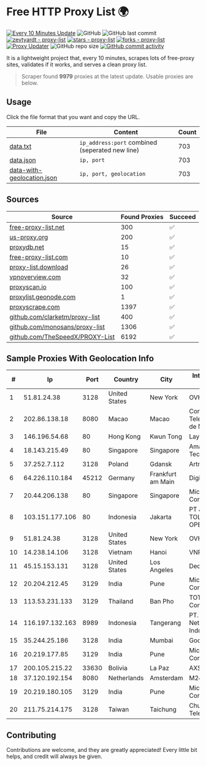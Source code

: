 
# Free HTTP Proxy List 🌍

[![Every 10 Minutes Update](https://github.com/mertguvencli/http-proxy-list/actions/workflows/main.yml/badge.svg?branch=main)](https://github.com/mertguvencli/http-proxy-list/actions/workflows/main.yml)
![GitHub](https://img.shields.io/github/license/mertguvencli/http-proxy-list)
![GitHub last commit](https://img.shields.io/github/last-commit/mertguvencli/http-proxy-list)
[![zevtyardt - proxy-list](https://img.shields.io/static/v1?label=zevtyardt&message=proxy-list&color=blue&logo=github)](https://github.com/zevtyardt/proxy-list "Go to GitHub repo")
[![stars - proxy-list](https://img.shields.io/github/stars/zevtyardt/proxy-list?style=social)](https://github.com/zevtyardt/proxy-list)
[![forks - proxy-list](https://img.shields.io/github/forks/zevtyardt/proxy-list?style=social)](https://github.com/zevtyardt/proxy-list)
[![Proxy Updater](https://github.com/zevtyardt/proxy-list/workflows/Proxy%20Updater/badge.svg)](https://github.com/zevtyardt/proxy-list/actions?query=workflow:"Proxy+Updater")
![GitHub repo size](https://img.shields.io/github/repo-size/zevtyardt/proxy-list)
[![GitHub commit activity](https://img.shields.io/github/commit-activity/m/zevtyardt/proxy-list?logo=commits)](https://github.com/zevtyardt/proxy-list/commits/main)

It is a lightweight project that, every 10 minutes, scrapes lots of free-proxy sites, validates if it works, and serves a clean proxy list.

> Scraper found **9979** proxies at the latest update. Usable proxies are below.

## Usage

Click the file format that you want and copy the URL.

|File|Content|Count|
|----|-------|-----|
|[data.txt](https://raw.githubusercontent.com/mertguvencli/http-proxy-list/main/proxy-list/data.txt)|`ip_address:port` combined (seperated new line)|703|
|[data.json](https://raw.githubusercontent.com/mertguvencli/http-proxy-list/main/proxy-list/data.json)|`ip, port`|703|
|[data-with-geolocation.json](https://raw.githubusercontent.com/mertguvencli/http-proxy-list/main/proxy-list/data-with-geolocation.json)|`ip, port, geolocation`|703|

## Sources

|Source|Found Proxies|Succeed|
|------|-------------|-------|
|[free-proxy-list.net](https://free-proxy-list.net)|300|✅|
|[us-proxy.org](https://www.us-proxy.org)|200|✅|
|[proxydb.net](http://proxydb.net)|15|✅|
|[free-proxy-list.com](https://free-proxy-list.com/?page=&port=&type%5B%5D=http&type%5B%5D=https&up_time=0&search=Search)|10|✅|
|[proxy-list.download](https://www.proxy-list.download/HTTP)|26|✅|
|[vpnoverview.com](https://vpnoverview.com/privacy/anonymous-browsing/free-proxy-servers)|32|✅|
|[proxyscan.io](https://www.proxyscan.io)|100|✅|
|[proxylist.geonode.com](https://proxylist.geonode.com/api/proxy-list?limit=300&page=1&sort_by=lastChecked&sort_type=desc&protocols=http,https)|1|✅|
|[proxyscrape.com](https://api.proxyscrape.com/v2/?request=displayproxies&protocol=http&timeout=10000&country=all&ssl=all&anonymity=all)|1397|✅|
|[github.com/clarketm/proxy-list](https://raw.githubusercontent.com/clarketm/proxy-list/master/proxy-list-raw.txt)|400|✅|
|[github.com/monosans/proxy-list](https://raw.githubusercontent.com/monosans/proxy-list/main/proxies/http.txt)|1306|✅|
|[github.com/TheSpeedX/PROXY-List](https://raw.githubusercontent.com/TheSpeedX/PROXY-List/master/http.txt)|6192|✅|


## Sample Proxies With Geolocation Info

|#|Ip|Port|Country|City|Internet Service Provider|
|-|--|----|-------|----|-------------------------|
|1|51.81.24.38|3128|United States|New York|OVH US LLC|
|2|202.86.138.18|8080|Macao|Macao|Companhia de Telecomunicacoes de Macau|
|3|146.196.54.68|80|Hong Kong|Kwun Tong|Layerstack Limited|
|4|18.143.215.49|80|Singapore|Singapore|Amazon Technologies Inc.|
|5|37.252.7.112|3128|Poland|Gdansk|Artnet Sp. z o.o.|
|6|64.226.110.184|45212|Germany|Frankfurt am Main|DigitalOcean, LLC|
|7|20.44.206.138|80|Singapore|Singapore|Microsoft Corporation|
|8|103.151.177.106|80|Indonesia|Jakarta|PT JASAMARGA TOLLROAD OPERATOR|
|9|51.81.24.38|3128|United States|New York|OVH US LLC|
|10|14.238.14.106|3128|Vietnam|Hanoi|VNPT|
|11|45.15.153.131|3128|United States|Los Angeles|DediPath|
|12|20.204.212.45|3129|India|Pune|Microsoft Corporation|
|13|113.53.231.133|3129|Thailand|Ban Pho|TOT Public Company Limited|
|14|116.197.132.163|8989|Indonesia|Tangerang|PT. Fiber Networks Indonesia|
|15|35.244.25.186|3128|India|Mumbai|Google LLC|
|16|20.219.177.85|3129|India|Pune|Microsoft Corporation|
|17|200.105.215.22|33630|Bolivia|La Paz|AXS Bolivia S. A.|
|18|37.120.192.154|8080|Netherlands|Amsterdam|M247 Europe SRL|
|19|20.219.180.105|3129|India|Pune|Microsoft Corporation|
|20|211.75.214.175|3128|Taiwan|Taichung|Chunghwa Telecom Co., Ltd.|



## Contributing

Contributions are welcome, and they are greatly appreciated! Every
little bit helps, and credit will always be given.

